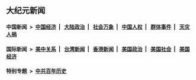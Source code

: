## 大纪元新闻

#### 中国新闻 &nbsp;>&nbsp; [中国经济](indexes/ncid283/README.md?09141645) &nbsp;| &nbsp; [大陆政治](indexes/ncid277/README.md?09141645) &nbsp;| &nbsp; [社会万象](indexes/ncid282/README.md?09141645) &nbsp;| &nbsp; [中国人权](indexes/ncid278/README.md?09141645) &nbsp;| &nbsp; [群体事件](indexes/ncid279/README.md?09141645) &nbsp;| &nbsp; [天灾人祸](indexes/ncid280/README.md?09141645)

#### 国际新闻 &nbsp;>&nbsp; [美中关系](indexes/nf1412576/README.md?09141645) &nbsp;| &nbsp; [台湾新闻](indexes/ncid1349361/README.md?09141645) &nbsp;| &nbsp; [香港新闻](indexes/ncid1349362/README.md?09141645) &nbsp;| &nbsp; [美国政治](indexes/ncid1078159/README.md?09141645) &nbsp;| &nbsp; [美国社会](indexes/ncid1078160/README.md?09141645) &nbsp;| &nbsp; [美国经济](indexes/ncid1078158/README.md?09141645)

#### 特别专题 &nbsp;>&nbsp; [中共百年历史](https://github.com/epoch-news/epoch-special/blob/master/README.md?09141645)  
